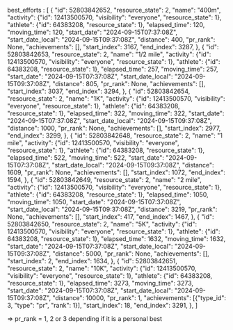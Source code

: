 best_efforts :
[
    {
        "id": 52803842652,
        "resource_state": 2,
        "name": "400m",
        "activity": {"id": 12413500570, "visibility": "everyone", "resource_state": 1},
        "athlete": {"id": 64383208, "resource_state": 1},
        "elapsed_time": 120,
        "moving_time": 120,
        "start_date": "2024-09-15T07:37:08Z",
        "start_date_local": "2024-09-15T09:37:08Z",
        "distance": 400,
        "pr_rank": None,
        "achievements": [],
        "start_index": 3167,
        "end_index": 3287,
    },
    {
        "id": 52803842653,
        "resource_state": 2,
        "name": "1/2 mile",
        "activity": {"id": 12413500570, "visibility": "everyone", "resource_state": 1},
        "athlete": {"id": 64383208, "resource_state": 1},
        "elapsed_time": 257,
        "moving_time": 257,
        "start_date": "2024-09-15T07:37:08Z",
        "start_date_local": "2024-09-15T09:37:08Z",
        "distance": 805,
        "pr_rank": None,
        "achievements": [],
        "start_index": 3037,
        "end_index": 3294,
    },
    {
        "id": 52803842654,
        "resource_state": 2,
        "name": "1K",
        "activity": {"id": 12413500570, "visibility": "everyone", "resource_state": 1},
        "athlete": {"id": 64383208, "resource_state": 1},
        "elapsed_time": 322,
        "moving_time": 322,
        "start_date": "2024-09-15T07:37:08Z",
        "start_date_local": "2024-09-15T09:37:08Z",
        "distance": 1000,
        "pr_rank": None,
        "achievements": [],
        "start_index": 2977,
        "end_index": 3299,
    },
    {
        "id": 52803842648,
        "resource_state": 2,
        "name": "1 mile",
        "activity": {"id": 12413500570, "visibility": "everyone", "resource_state": 1},
        "athlete": {"id": 64383208, "resource_state": 1},
        "elapsed_time": 522,
        "moving_time": 522,
        "start_date": "2024-09-15T07:37:08Z",
        "start_date_local": "2024-09-15T09:37:08Z",
        "distance": 1609,
        "pr_rank": None,
        "achievements": [],
        "start_index": 1072,
        "end_index": 1594,
    },
    {
        "id": 52803842649,
        "resource_state": 2,
        "name": "2 mile",
        "activity": {"id": 12413500570, "visibility": "everyone", "resource_state": 1},
        "athlete": {"id": 64383208, "resource_state": 1},
        "elapsed_time": 1050,
        "moving_time": 1050,
        "start_date": "2024-09-15T07:37:08Z",
        "start_date_local": "2024-09-15T09:37:08Z",
        "distance": 3219,
        "pr_rank": None,
        "achievements": [],
        "start_index": 417,
        "end_index": 1467,
    },
    {
        "id": 52803842650,
        "resource_state": 2,
        "name": "5K",
        "activity": {"id": 12413500570, "visibility": "everyone", "resource_state": 1},
        "athlete": {"id": 64383208, "resource_state": 1},
        "elapsed_time": 1632,
        "moving_time": 1632,
        "start_date": "2024-09-15T07:37:08Z",
        "start_date_local": "2024-09-15T09:37:08Z",
        "distance": 5000,
        "pr_rank": None,
        "achievements": [],
        "start_index": 2,
        "end_index": 1634,
    },
    {
        "id": 52803842651,
        "resource_state": 2,
        "name": "10K",
        "activity": {"id": 12413500570, "visibility": "everyone", "resource_state": 1},
        "athlete": {"id": 64383208, "resource_state": 1},
        "elapsed_time": 3273,
        "moving_time": 3273,
        "start_date": "2024-09-15T07:37:08Z",
        "start_date_local": "2024-09-15T09:37:08Z",
        "distance": 10000,
        "pr_rank": 1,
        "achievements": [{"type_id": 3, "type": "pr", "rank": 1}],
        "start_index": 18,
        "end_index": 3291,
    },
]

=> pr_rank = 1, 2 or 3 depending if it is a personal best
